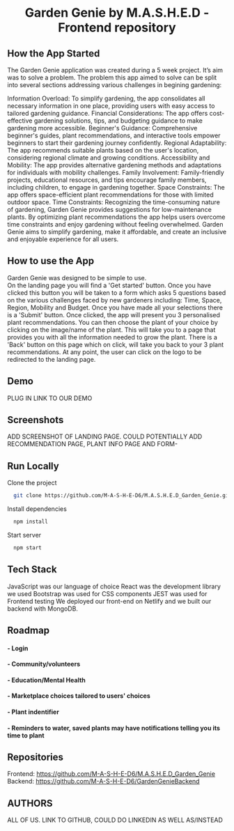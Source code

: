<h1 align="center">Garden Genie by M.A.S.H.E.D - Frontend repository</h1>


## How the App Started   
The Garden Genie application was created during a 5 week project. It’s aim was to solve a problem. 
The problem this app aimed to solve can be split into several sections addressing various challenges in begining gardening:   

Information Overload: To simplify gardening, the app consolidates all necessary information in one place, providing users with easy access to tailored gardening guidance.
Financial Considerations: The app offers cost-effective gardening solutions, tips, and budgeting guidance to make gardening more accessible.
Beginner's Guidance: Comprehensive beginner's guides, plant recommendations, and interactive tools empower beginners to start their gardening journey confidently.
Regional Adaptability: The app recommends suitable plants based on the user's location, considering regional climate and growing conditions.
Accessibility and Mobility: The app provides alternative gardening methods and adaptations for individuals with mobility challenges.
Family Involvement: Family-friendly projects, educational resources, and tips encourage family members, including children, to engage in gardening together.
Space Constraints: The app offers space-efficient plant recommendations for those with limited outdoor space.
Time Constraints: Recognizing the time-consuming nature of gardening, Garden Genie provides suggestions for low-maintenance plants. By optimizing plant recommendations the app helps users overcome time constraints and enjoy gardening without feeling overwhelmed.
Garden Genie aims to simplify gardening, make it affordable, and create an inclusive and enjoyable experience for all users.


## How to use the App
Garden Genie was designed to be simple to use.    
On the landing page you will find a 'Get started' button. Once you have clicked this button you will be taken to a form which asks 5 questions based on the various challenges faced by new gardeners including: Time, Space, Region, Mobility and Budget.
Once you have made all your selections there is a 'Submit' button. Once clicked, the app will present you 3 personalised plant recommendations. You can then choose the plant of your choice by clicking on the image/name of the plant. This will take you to a page that provides you with all the information needed to grow the plant. There is a 'Back' button on this page which on click, will take you back to your 3 plant recommendations. 
At any point, the user can click on the logo to be redirected to the landing page.

## Demo
PLUG IN LINK TO OUR DEMO

## Screenshots
ADD SCREENSHOT OF LANDING PAGE. COULD POTENTIALLY ADD RECOMMENDATION PAGE, PLANT INFO PAGE AND FORM- 


## Run Locally
Clone the project
```bash
  git clone https://github.com/M-A-S-H-E-D6/M.A.S.H.E.D_Garden_Genie.git
```

Install dependencies
```bash
  npm install
```

Start server
```bash
  npm start
```

## Tech Stack

JavaScript was our language of choice
React was the development library we used
Bootstrap was used for CSS components
JEST was used for Frontend testing
We deployed our front-end on Netlify and we built our backend with MongoDB.


## Roadmap
#### - Login 

#### - Community/volunteers

#### - Education/Mental Health

#### - Marketplace choices tailored to users' choices

#### - Plant indentifier

#### - Reminders to water, saved plants may have notifications telling you its time to plant


## Repositories
Frontend: https://github.com/M-A-S-H-E-D6/M.A.S.H.E.D_Garden_Genie
Backend: https://github.com/M-A-S-H-E-D6/GardenGenieBackend

## AUTHORS
ALL OF US. LINK TO GITHUB, COULD DO LINKEDIN AS WELL AS/INSTEAD




